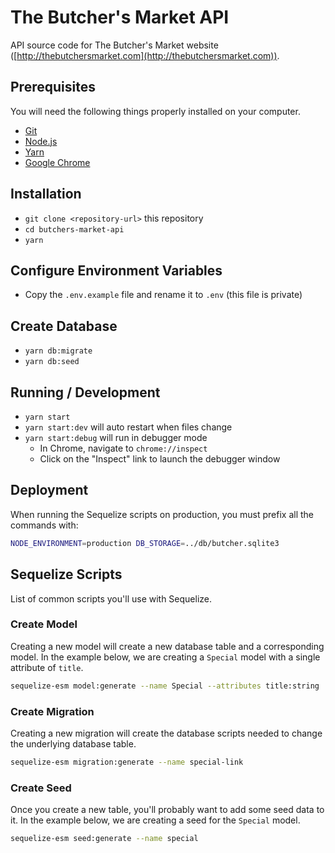 # The Butcher's Market API

API source code for The Butcher's Market website ([http://thebutchersmarket.com](http://thebutchersmarket.com)).

## Prerequisites

You will need the following things properly installed on your computer.

* [Git](https://git-scm.com/)
* [Node.js](https://nodejs.org/)
* [Yarn](https://yarnpkg.com/)
* [Google Chrome](https://google.com/chrome/)

## Installation

* `git clone <repository-url>` this repository
* `cd butchers-market-api`
* `yarn`

## Configure Environment Variables

* Copy the `.env.example` file and rename it to `.env` (this file is private)

## Create Database

* `yarn db:migrate`
* `yarn db:seed`

## Running / Development

* `yarn start`
* `yarn start:dev` will auto restart when files change
* `yarn start:debug` will run in debugger mode
  * In Chrome, navigate to `chrome://inspect`
  * Click on the "Inspect" link to launch the debugger window

## Deployment

When running the Sequelize scripts on production, you must prefix all the commands with:

```bash
NODE_ENVIRONMENT=production DB_STORAGE=../db/butcher.sqlite3
```

## Sequelize Scripts

List of common scripts you'll use with Sequelize.

### Create Model

Creating a new model will create a new database table and a corresponding model. In the example
below, we are creating a `Special` model with a single attribute of `title`.

```bash
sequelize-esm model:generate --name Special --attributes title:string
```

### Create Migration

Creating a new migration will create the database scripts needed to change the underlying database 
table.

```bash
sequelize-esm migration:generate --name special-link
```

### Create Seed

Once you create a new table, you'll probably want to add some seed data to it. In the example below,
we are creating a seed for the `Special` model.

```bash
sequelize-esm seed:generate --name special
```
